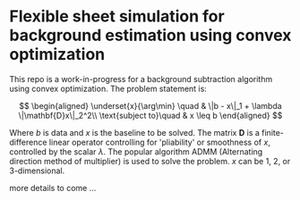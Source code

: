 # Flexible sheet simulation for background estimation using convex optimization

This repo is a work-in-progress for a background subtraction algorithm using convex optimization. The problem statement is:

$$
\begin{aligned}
\underset{x}{\arg\min} \quad & \|b - x\|_1 + \lambda \|\mathbf{D}x\|_2^2\\
\text{subject to}\quad & x \leq b
\end{aligned}
$$

Where $b$ is data and $x$ is the baseline to be solved. The matrix $\mathbf{D}$ is a finite-difference linear operator controlling for 'pliability' or smoothness of $x$, controlled by the scalar $\lambda$. The popular algorithm ADMM (Alternating direction method of multiplier) is used to solve the problem. $x$ can be 1, 2, or 3-dimensional.

more details to come ...
